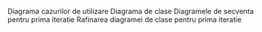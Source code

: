 Diagrama cazurilor de utilizare
Diagrama de clase 
Diagramele de secventa pentru prima iteratie
Rafinarea diagramei de clase pentru prima iteratie
